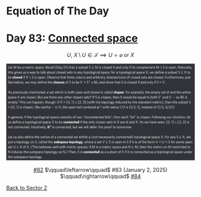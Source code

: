 # Equation of The Day

# Day 83: [Connected space](https://en.wikipedia.org/wiki/Connected_space)

$$U,\ X\setminus U\in\mathcal T\implies U=\varnothing\text{ or }X$$

<picture><img alt="Day 83" src="0083.png"></picture>

<center><a href="0082.html">#82</a> $\qquad\leftarrow\qquad$ #83 (January 2, 2025) $\qquad\rightarrow\qquad$ <a href="0084.html">#84</a></center>

[Back to Sector 2](../64-127.md)

<script data-goatcounter="https://zswu.goatcounter.com/count" async src="//gc.zgo.at/count.js"></script>
<script src="https://utteranc.es/client.js" repo="12AbBa/eotd" issue-term="pathname" theme="github-light" crossorigin="anonymous" async> </script>